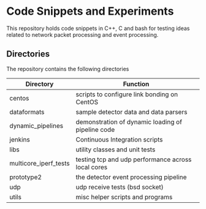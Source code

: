 # Code Snippets and Experiments
This repository holds code snippets in C++, C and bash for testing ideas
 related to network packet processing and  event processing.

## Directories
The repository contains the following directories

Directory             | Function
-------------         | -------------
centos                | scripts to configure link bonding on CentOS
dataformats           | sample detector data and data parsers
dynamic_pipelines     | demonstration of dynamic loading of pipeline code
jenkins               | Continuous Integration scripts
libs                  | utility classes and unit tests
multicore_iperf_tests | testing tcp and udp performance across local cores
prototype2            | the detector event processing pipeline
udp                   | udp receive tests (bsd socket)
utils                 | misc helper scripts and programs
